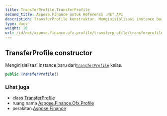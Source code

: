 ```yaml
---
title: TransferProfile.TransferProfile
second_title: Aspose.Finance untuk Referensi .NET API
description: TransferProfile konstruktor. Menginisialisasi instance baru dariTransferProfile kelas.
type: docs
weight: 10
url: /id/net/aspose.finance.ofx.profile/transferprofile/transferprofile/
---
```

## TransferProfile constructor

Menginisialisasi instance baru dari[`TransferProfile`](../) kelas.

```csharp
public TransferProfile()
```

### Lihat juga

* class [TransferProfile](../)
* ruang nama [Aspose.Finance.Ofx.Profile](../../transferprofile/)
* perakitan [Aspose.Finance](../../../)


